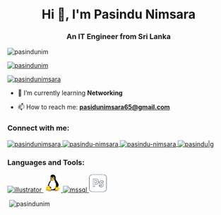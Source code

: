 <h1 align="center">Hi 👋, I'm Pasindu Nimsara</h1>
<h3 align="center">An IT Engineer from Sri Lanka</h3>

<p align="left">
  <img src="https://komarev.com/ghpvc/?username=pasindunim&label=Profile%20views&color=0e75b6&style=flat" alt="pasindunim" />
</p>

<p align="left">
  <a href="https://github.com/ryo-ma/github-profile-trophy">
    <img src="https://github-profile-trophy.vercel.app/?username=pasindunim" alt="pasindunim" />
  </a>
</p>

<p align="left">
  <a href="https://twitter.com/pasindunimsara" target="blank">
    <img src="https://img.shields.io/twitter/follow/pasindunimsara?logo=twitter&style=for-the-badge" alt="pasindunimsara" />
  </a>
</p>

- 🌱 I’m currently learning **Networking**

- 📫 How to reach me: **pasidunimsara65@gmail.com**

<h3 align="left">Connect with me:</h3>
<p align="left">
  <a href="https://twitter.com/pasindunimsara" target="blank">
    <img align="center" src="https://raw.githubusercontent.com/rahuldkjain/github-profile-readme-generator/master/src/images/icons/Social/twitter.svg" alt="pasindunimsara" height="30" width="40" />
  </a>
  <a href="https://linkedin.com/in/pasindu-nimsara" target="blank">
    <img align="center" src="https://raw.githubusercontent.com/rahuldkjain/github-profile-readme-generator/master/src/images/icons/Social/linked-in-alt.svg" alt="pasindu-nimsara" height="30" width="40" />
  </a>
  <a href="https://fb.com/pasindu-nimsara" target="blank">
    <img align="center" src="https://raw.githubusercontent.com/rahuldkjain/github-profile-readme-generator/master/src/images/icons/Social/facebook.svg" alt="pasindu-nimsara" height="30" width="40" />
  </a>
  <a href="https://www.youtube.com/c/pasindu|g" target="blank">
    <img align="center" src="https://raw.githubusercontent.com/rahuldkjain/github-profile-readme-generator/master/src/images/icons/Social/youtube.svg" alt="pasindu|g" height="30" width="40" />
  </a>
</p>

<h3 align="left">Languages and Tools:</h3>
<p align="left">
  <a href="https://www.adobe.com/in/products/illustrator.html" target="_blank" rel="noreferrer">
    <img src="https://www.vectorlogo.zone/logos/adobe_illustrator/adobe_illustrator-icon.svg" alt="illustrator" width="40" height="40" />
  </a>
  <a href="https://www.linux.org/" target="_blank" rel="noreferrer">
    <img src="https://raw.githubusercontent.com/devicons/devicon/master/icons/linux/linux-original.svg" alt="linux" width="40" height="40" />
  </a>
  <a href="https://www.microsoft.com/en-us/sql-server" target="_blank" rel="noreferrer">
    <img src="https://www.svgrepo.com/show/303229/microsoft-sql-server-logo.svg" alt="mssql" width="40" height="40" />
  </a>
  <a href="https://www.photoshop.com/en" target="_blank" rel="noreferrer">
    <img src="https://raw.githubusercontent.com/devicons/devicon/master/icons/photoshop/photoshop-line.svg" alt="photoshop" width="40" height="40" />
  </a>
</p>

<p>&nbsp;<img align="center" src="https://github-readme-stats.vercel.app/api?username=pasindunim&show_icons=true&locale=en" alt="pasindunim" /></p>
